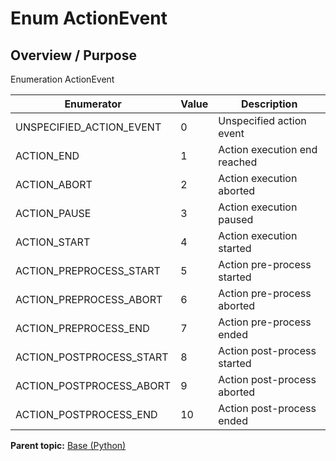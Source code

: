 # Enum ActionEvent

## Overview / Purpose

Enumeration ActionEvent

|Enumerator|Value|Description|
|----------|-----|-----------|
|UNSPECIFIED\_ACTION\_EVENT|0|Unspecified action event|
|ACTION\_END|1|Action execution end reached|
|ACTION\_ABORT|2|Action execution aborted|
|ACTION\_PAUSE|3|Action execution paused|
|ACTION\_START|4|Action execution started|
|ACTION\_PREPROCESS\_START|5|Action pre-process started|
|ACTION\_PREPROCESS\_ABORT|6|Action pre-process aborted|
|ACTION\_PREPROCESS\_END|7|Action pre-process ended|
|ACTION\_POSTPROCESS\_START|8|Action post-process started|
|ACTION\_POSTPROCESS\_ABORT|9|Action post-process aborted|
|ACTION\_POSTPROCESS\_END|10|Action post-process ended|

**Parent topic:** [Base \(Python\)](../../summary_pages/Base.md)

